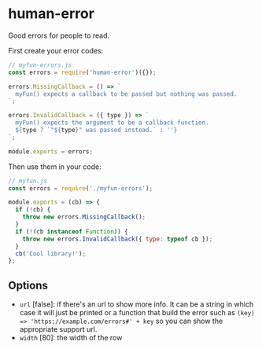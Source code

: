# human-error

Good errors for people to read.

First create your error codes:

```js
// myfun-errors.js
const errors = require('human-error')({});

errors.MissingCallback = () => `
  myFun() expects a callback to be passed but nothing was passed.
`;

errors.InvalidCallback = ({ type }) => `
  myFun() expects the argument to be a callback function.
  ${type ? `"${type}" was passed instead.` : ''}
`;

module.exports = errors;
```

Then use them in your code:

```js
// myfun.js
const errors = require('./myfun-errors');

module.exports = (cb) => {
  if (!cb) {
    throw new errors.MissingCallback();
  }
  if (!(cb instanceof Function)) {
    throw new errors.InvalidCallback({ type: typeof cb });
  }
  cb('Cool library!');
};
```


## Options

- `url` [false]: if there's an url to show more info. It can be a string in which case it will just be printed or a function that build the error such as `(key) => 'https://example.com/errors#' + key` so you can show the appropriate support url.
- `width` [80]: the width of the row
